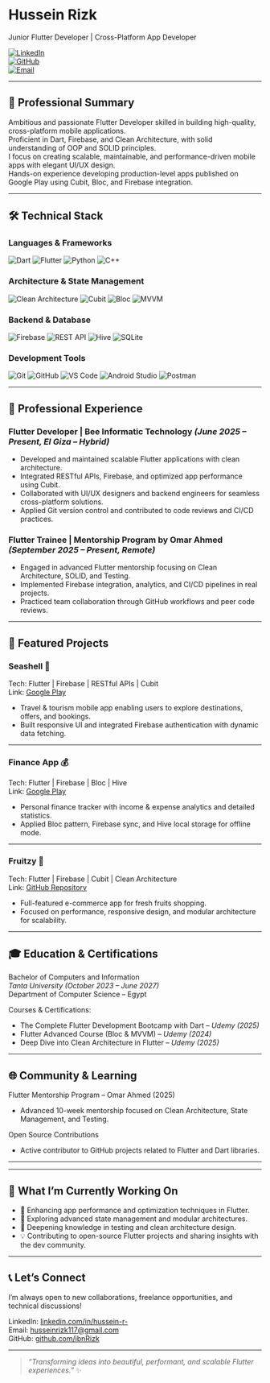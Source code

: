 # Hussein Rizk  
Junior Flutter Developer | Cross-Platform App Developer  

[![LinkedIn](https://img.shields.io/badge/LinkedIn-Hussein%20Rizk-0A66C2?style=flat&logo=linkedin&logoColor=white)](https://www.linkedin.com/in/hussein-r-)  
[![GitHub](https://img.shields.io/badge/GitHub-ibnRizk-181717?style=flat&logo=github&logoColor=white)](https://github.com/ibnRizk)  
[![Email](https://img.shields.io/badge/Email-husseinrizk117%40gmail.com-D14836?style=flat&logo=gmail&logoColor=white)](mailto:husseinrizk117@gmail.com)

---

## 🎯 Professional Summary  

Ambitious and passionate Flutter Developer skilled in building high-quality, cross-platform mobile applications.  
Proficient in Dart, Firebase, and Clean Architecture, with solid understanding of OOP and SOLID principles.  
I focus on creating scalable, maintainable, and performance-driven mobile apps with elegant UI/UX design.  
Hands-on experience developing production-level apps published on Google Play using Cubit, Bloc, and Firebase integration.  

---

## 🛠 Technical Stack  

### Languages & Frameworks  
![Dart](https://img.shields.io/badge/Dart-0175C2?style=flat&logo=dart&logoColor=white)
![Flutter](https://img.shields.io/badge/Flutter-02569B?style=flat&logo=flutter&logoColor=white)
![Python](https://img.shields.io/badge/Python-3776AB?style=flat&logo=python&logoColor=white)
![C++](https://img.shields.io/badge/C++-00599C?style=flat&logo=cplusplus&logoColor=white)

### Architecture & State Management  
![Clean Architecture](https://img.shields.io/badge/Clean%20Architecture-4CAF50?style=flat)
![Cubit](https://img.shields.io/badge/Cubit-FF6B35?style=flat)
![Bloc](https://img.shields.io/badge/BLoC-FF6B35?style=flat)
![MVVM](https://img.shields.io/badge/MVVM-9C27B0?style=flat)

### Backend & Database  
![Firebase](https://img.shields.io/badge/Firebase-FFCA28?style=flat&logo=firebase&logoColor=black)
![REST API](https://img.shields.io/badge/REST%20API-005571?style=flat)
![Hive](https://img.shields.io/badge/Hive-FF7043?style=flat)
![SQLite](https://img.shields.io/badge/SQLite-003B57?style=flat&logo=sqlite&logoColor=white)

### Development Tools  
![Git](https://img.shields.io/badge/Git-F05032?style=flat&logo=git&logoColor=white)
![GitHub](https://img.shields.io/badge/GitHub-181717?style=flat&logo=github&logoColor=white)
![VS Code](https://img.shields.io/badge/VS%20Code-007ACC?style=flat&logo=visualstudiocode&logoColor=white)
![Android Studio](https://img.shields.io/badge/Android%20Studio-3DDC84?style=flat&logo=androidstudio&logoColor=white)
![Postman](https://img.shields.io/badge/Postman-FF6C37?style=flat&logo=postman&logoColor=white)

---

## 💼 Professional Experience  

### Flutter Developer | Bee Informatic Technology *(June 2025 – Present, El Giza – Hybrid)*  
- Developed and maintained scalable Flutter applications with clean architecture.  
- Integrated RESTful APIs, Firebase, and optimized app performance using Cubit.  
- Collaborated with UI/UX designers and backend engineers for seamless cross-platform solutions.  
- Applied Git version control and contributed to code reviews and CI/CD practices.  

### Flutter Trainee | Mentorship Program by Omar Ahmed *(September 2025 – Present, Remote)*  
- Engaged in advanced Flutter mentorship focusing on Clean Architecture, SOLID, and Testing.  
- Implemented Firebase integration, analytics, and CI/CD pipelines in real projects.  
- Practiced team collaboration through GitHub workflows and peer code reviews.  

---

## 🚀 Featured Projects  

### Seashell 🌊  
Tech: Flutter | Firebase | RESTful APIs | Cubit  
Link: [Google Play](https://play.google.com/store/apps/details?id=com.bit.seashell)  
- Travel & tourism mobile app enabling users to explore destinations, offers, and bookings.  
- Built responsive UI and integrated Firebase authentication with dynamic data fetching.  

---
### Finance App 💰  
Tech: Flutter | Firebase | Bloc | Hive  
Link: [Google Play](https://play.google.com/store/apps/details?id=org.twoaxis.finance)  
- Personal finance tracker with income & expense analytics and detailed statistics.  
- Applied Bloc pattern, Firebase sync, and Hive local storage for offline mode.  

---

### Fruitzy 🍎  
Tech: Flutter | Firebase | Cubit | Clean Architecture  
Link: [GitHub Repository](https://github.com/ibnRizk/fruitzy)  
- Full-featured e-commerce app for fresh fruits shopping.  
- Focused on performance, responsive design, and modular architecture for scalability.  

---

## 🎓 Education & Certifications  

Bachelor of Computers and Information  
*Tanta University (October 2023 – June 2027)*  
Department of Computer Science – Egypt  

Courses & Certifications:  
- The Complete Flutter Development Bootcamp with Dart – *Udemy (2025)*  
- Flutter Advanced Course (Bloc & MVVM) – *Udemy (2024)*  
- Deep Dive into Clean Architecture in Flutter – *Udemy (2025)*  

---

## 🌐 Community & Learning  

Flutter Mentorship Program – Omar Ahmed (2025)  
- Advanced 10-week mentorship focused on Clean Architecture, State Management, and Testing.  

Open Source Contributions  
- Active contributor to GitHub projects related to Flutter and Dart libraries.  

---

---

## 🎯 What I’m Currently Working On  

- 🚀 Enhancing app performance and optimization techniques in Flutter.  
- 🧩 Exploring advanced state management and modular architectures.  
- 🧠 Deepening knowledge in testing and clean architecture design.  
- 💡 Contributing to open-source Flutter projects and sharing insights with the dev community.  

---

## 📞 Let’s Connect  

I’m always open to new collaborations, freelance opportunities, and technical discussions!  

LinkedIn: [linkedin.com/in/hussein-r-](https://www.linkedin.com/in/husseinrizk/)  
Email: [husseinrizk117@gmail.com](mailto:husseinrizk117@gmail.com)  
GitHub: [github.com/ibnRizk](https://github.com/ibnRizk)

---

> *“Transforming ideas into beautiful, performant, and scalable Flutter experiences.”* ✨
